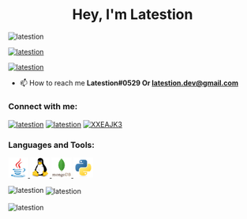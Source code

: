 <h1 align="center">Hey, I'm Latestion</h1>
<p align="left"> <img src="https://komarev.com/ghpvc/?username=latestion&label=Profile%20views&color=0e75b6&style=flat" alt="latestion" /> </p>

<p align="left"> <a href="https://github.com/ryo-ma/github-profile-trophy"><img src="https://github-profile-trophy.vercel.app/?username=latestion" alt="latestion" /></a> </p>

<p align="left"> <a href="https://twitter.com/latestion" target="blank"><img src="https://img.shields.io/twitter/follow/latestion?logo=twitter&style=for-the-badge" alt="latestion" /></a> </p>

- 📫 How to reach me **Latestion#0529 Or latestion.dev@gmail.com**

<h3 align="left">Connect with me:</h3>
<p align="left">
<a href="https://twitter.com/latestion" target="blank"><img align="center" src="https://raw.githubusercontent.com/rahuldkjain/github-profile-readme-generator/master/src/images/icons/Social/twitter.svg" alt="latestion" height="30" width="40" /></a>
<a href="https://www.youtube.com/c/latestion" target="blank"><img align="center" src="https://raw.githubusercontent.com/rahuldkjain/github-profile-readme-generator/master/src/images/icons/Social/youtube.svg" alt="latestion" height="30" width="40" /></a>
<a href="https://discord.gg/XXEAJK3" target="blank"><img align="center" src="https://raw.githubusercontent.com/rahuldkjain/github-profile-readme-generator/master/src/images/icons/Social/discord.svg" alt="XXEAJK3" height="30" width="40" /></a>
</p>

<h3 align="left">Languages and Tools:</h3>
<p align="left"> <a href="https://www.java.com" target="_blank" rel="noreferrer"> <img src="https://raw.githubusercontent.com/devicons/devicon/master/icons/java/java-original.svg" alt="java" width="40" height="40"/> </a> <a href="https://www.linux.org/" target="_blank" rel="noreferrer"> <img src="https://raw.githubusercontent.com/devicons/devicon/master/icons/linux/linux-original.svg" alt="linux" width="40" height="40"/> </a> <a href="https://www.mongodb.com/" target="_blank" rel="noreferrer"> <img src="https://raw.githubusercontent.com/devicons/devicon/master/icons/mongodb/mongodb-original-wordmark.svg" alt="mongodb" width="40" height="40"/> </a> <a href="https://www.python.org" target="_blank" rel="noreferrer"> <img src="https://raw.githubusercontent.com/devicons/devicon/master/icons/python/python-original.svg" alt="python" width="40" height="40"/> </a> </p>

<p><img align="left" src="https://github-readme-stats.vercel.app/api/top-langs?username=latestion&show_icons=true&locale=en&layout=compact" alt="latestion" /></p>

<p>&nbsp;<img align="center" src="https://github-readme-stats.vercel.app/api?username=latestion&show_icons=true&locale=en" alt="latestion" /></p>

<p><img align="center" src="https://github-readme-streak-stats.herokuapp.com/?user=latestion&" alt="latestion" /></p>
